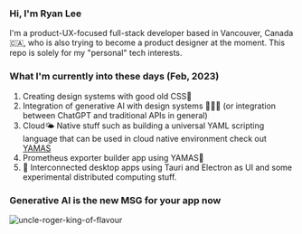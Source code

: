 ### Hi, I'm Ryan Lee

I'm a product-UX-focused full-stack developer based in Vancouver, Canada 🇨🇦, who is also trying to become a product designer at the moment. This repo is solely for my "personal" tech interests.


### What I'm currently into these days (Feb, 2023)
1. Creating design systems with good old CSS🎨
2. Integration of generative AI with design systems 👩🏽‍🎨 (or integration between ChatGPT and traditional APIs in general)
3. Cloud🌤️ Native stuff such as building a universal YAML scripting language that can be used in cloud native environment check out [YAMAS](https://github.com/the-watchmaker/typingbrain) 
4. Prometheus exporter builder app using YAMAS🗻
5. 📡 Interconnected desktop apps using Tauri and Electron as UI and some experimental distributed computing stuff.


### Generative AI is the new MSG for your app now
![uncle-roger-king-of-flavour](https://user-images.githubusercontent.com/4682613/221276183-9622da64-1231-445e-9ae4-aeea30db95e5.gif)

